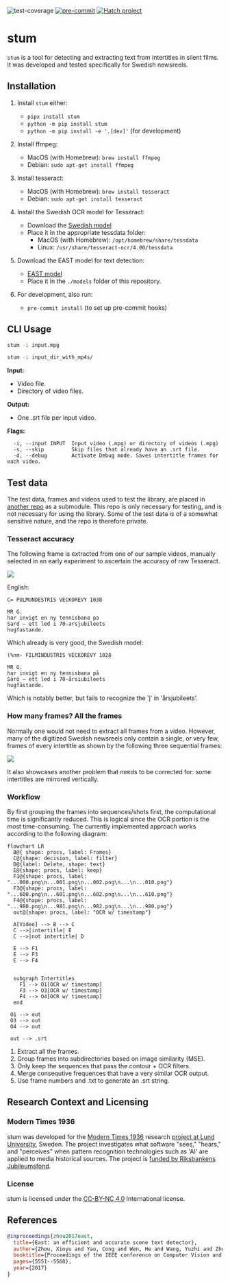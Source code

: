 ![test-coverage](/media/coverage.svg)
[![pre-commit](https://img.shields.io/badge/pre--commit-enabled-brightgreen?logo=pre-commit)](https://github.com/pre-commit/pre-commit)
[![Hatch project](https://img.shields.io/badge/%F0%9F%A5%9A-Hatch-4051b5.svg)](https://github.com/pypa/hatch)



# stum

`stum` is a tool for detecting and extracting text from intertitles in silent
films. It was developed and tested specifically for Swedish newsreels.

## Installation

1. Install `stum` either:
    - `pipx install stum`
    - `python -m pip install stum`
    - `python -m pip install -e '.[dev]'` (for development)
2. Install ffmpeg:
    - MacOS (with Homebrew): `brew install ffmpeg`
    - Debian: `sudo apt-get install ffmpeg`
3. Install tesseract:
    - MacOS (with Homebrew): `brew install tesseract`
    - Debian: `sudo apt-get install tesseract`

4. Install the Swedish OCR model for Tesseract:
    - Download the [Swedish model](https://github.com/tesseract-ocr/tessdata/raw/refs/heads/main/swe.traineddata)
    - Place it in the appropriate tessdata folder:
        - MacOS (with Homebrew): `/opt/homebrew/share/tessdata`
        - Linux: `/usr/share/tesseract-ocr/4.00/tessdata`

5. Download the EAST model for text detection:
   - [EAST model](https://github.com/ZER-0-NE/EAST-Detector-for-text-detection-using-OpenCV/raw/refs/heads/master/frozen_east_text_detection.pb)
    - Place it in the `./models` folder of this repository.

6. For development, also run:
   - `pre-commit install` (to set up pre-commit hooks)

## CLI Usage

```sh
stum -i input.mpg
```

```sh
stum -i input_dir_with_mp4s/
```

**Input:**
- Video file.
- Directory of video files.

**Output:**
- One .srt file per input video.

**Flags:**
```
  -i, --input INPUT  Input video (.mpg) or directory of videos (.mpg)
  -s, --skip         Skip files that already have an .srt file.
  -d, --debug        Activate Debug mode. Saves intertitle frames for each video.
```

## Test data

The test data, frames and videos used to test the library, are placed in
[another repo](https://github.com/Modern36/stum_data.git) as a submodule. This
repo is only necessary for testing, and is not necessary for using the library.
Some of the test data is of a somewhat sensitive nature, and the repo is
therefore private.

### Tesseract accuracy
The following frame is extracted from one of our sample videos, manually
selected in an early experiment to ascertain the accuracy of raw Tesseract.

![](./images/frame_000000014.jpeg)

English:

```
C= PULMUNDESTRIS VECKOREVY 1038

MR G.
har invigt en ny tennisbana pa
Sard — ett led i 70-arsjubileets
hugfastande.

```

Which already is very good, the Swedish model:

```
(%nm- FILMINDUSTRIS VECKOREVY 1028

MR G.
har invigt en ny tennisbana på
Särö — ett led i 70-årsiubileets
hugfästande.

```

Which is notably better, but fails to recognize the 'j' in 'årsjubileets'.

### How many frames? All the frames

Normally one would not need to extract all frames from a video. However, many
of the digitized Swedish newsreels only contain a single, or very few, frames
of every intertitle as shown by the following three sequential frames:

![](./images/example.jpeg)

It also showcases another problem that needs to be corrected for: some
intertitles are mirrored vertically.

### Workflow

By first grouping the frames into sequences/shots first, the computational time
is significantly reduced. This is logical since the OCR portion is the most
time-consuming. The currently implemented approach works according to the
following diagram:

```mermaid
flowchart LR
  B@{ shape: procs, label: Frames}
  C@{shape: decision, label: filter}
  D@{label: Delete, shape: text}
  E@{shape: procs, label: keep}
  F1@{shape: procs, label: "...000.png\n...001.png\n...002.png\n...\n...010.png"}
  F3@{shape: procs, label: "...600.png\n...601.png\n...602.png\n...\n...610.png"}
  F4@{shape: procs, label: "...980.png\n...981.png\n...982.png\n...\n...980.png"}
  out@{shape: procs, label: "OCR w/ timestamp"}

  A[Video] --> B --> C
  C -->|intertitle| E
  C -->|not intertitle| D

  E --> F1
  E --> F3
  E --> F4


  subgraph Intertitles
    F1 --> O1[OCR w/ timestamp]
    F3 --> O3[OCR w/ timestamp]
    F4 --> O4[OCR w/ timestamp]
  end

 O1 --> out
 O3 --> out
 O4 --> out

 out --> .srt
```

1. Extract all the frames.
2. Group frames into subdirectories based on image similarity (MSE).
3. Only keep the sequences that pass the contour + OCR filters.
4. Merge consequtive frequences that have a very similar OCR output.
5. Use frame numbers and .txt to generate an .srt string.

## Research Context and Licensing

### Modern Times 1936

stum was developed for the
[Modern Times 1936](https://modernatider1936.se/en/) research
[project at Lund University](https://portal.research.lu.se/sv/projects/modern-times-1936-2),
Sweden. The project investigates what software "sees," "hears," and "perceives"
when pattern recognition technologies such as 'AI' are applied to media
historical sources. The project is
[funded by Riksbankens Jubileumsfond](https://www.rj.se/bidrag/2021/moderna-tider-1936/).

### License

stum is licensed under the [CC-BY-NC 4.0](./LICENSE) International license.

## References

```bibtex
@inproceedings{zhou2017east,
  title={East: an efficient and accurate scene text detector},
  author={Zhou, Xinyu and Yao, Cong and Wen, He and Wang, Yuzhi and Zhou, Shuchang and He, Weiran and Liang, Jiajun},
  booktitle={Proceedings of the IEEE conference on Computer Vision and Pattern Recognition},
  pages={5551--5560},
  year={2017}
}
```
